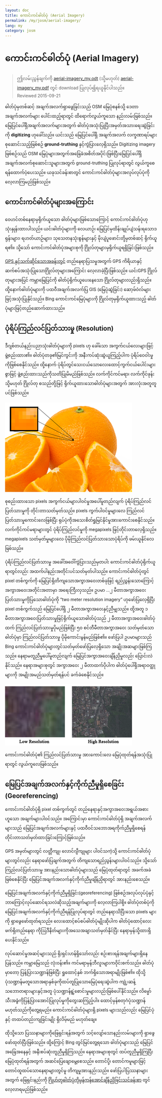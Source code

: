 ```yaml
---
layout: doc
title: ကောင်းကင်ဓါတ်ပုံ (Aerial Imagery)
permalink: /my/josm/aerial-imagery/
lang: my
category: josm
---
```


ကောင်းကင်ဓါတ်ပုံ (Aerial Imagery)
================

> ဤလမ်းညွှန်ချက်ကို [aerial-imagery_my.odt](/files/aerial-imagery_my.odt) (သို့မဟုတ်) [aerial-imagery_my.pdf](/files/aerial-imagery_my.pdf) တွင် download ပြုလုပ်၍ရယူနိုင်ပါသည်။  
> Reviewed 2015-09-21  

ဓါတ်ပုံမှတစ်ဆင့် အချက်အလက်ရှာဖွေခြင်းသည် OSM မြေပုံစနစ်သို့ ဒေတာအချက်အလက်များ ပေါင်းထည့်ရာတွင် ထိရောက်လွယ်ကူသော နည်းလမ်းဖြစ်သည်။ မြေပြင်ပေါ်ရှိအချက်အလက်များအတွက် ဓါတ်ပုံအသုံးပြုပြီးအမှတ်အသားရေးဆွဲခြင်းကို **digitizing** ဟုခေါ်သည်။ ယင်းသည် မြေပြင်ပေါ်ရှိ အချက်အလက် လက္ခဏာရပ်များစုဆောင်းသည့်ဖြစ်စဉ် **ground-truthing** နှင့်ကွဲပြားလေ့ရှိသည်။ Digitizing imagery ဖြစ်စဉ်သည် OSM မြေပုံများအတွက်အခြေခံအစိတ်အပိုင်းဖြစ်ပြီးမြေပြင်ပေါ်ရှိအချက်အလက်စုဆောင်းသူများအတွက် ground-truthing ပြုလုပ်ရာတွင် လွယ်ကူစေရန်ထောက်ပံ့ပေးသည်။ ယခုသင်ခန်းစာတွင် ကောင်းကင်ဓါတ်ပုံများအလုပ်လုပ်ပုံကို လေ့လာကြမည်ဖြစ်သည်။  

ကောင်းကင်ဓါတ်ပုံများအကြောင်း
-------------

ဝေဟင်တစ်နေရာမှရိုက်ယူသော ဓါတ်ပုံများဖြစ်သောကြောင့် ကောင်းကင်ဓါတ်ပုံဟုသုံးနှုန်းထားပါသည်။ ယင်းဓါတ်ပုံများကို လေယာဉ်၊ မြေပြင်မှထိန်းချုပ်ပျံသန်းရသောဒရုန်းများ၊ ရဟတ်ယာဉ်များ၊ သုသေတနသုံးစွန်များနှင့် မိုးပျံပူဖောင်းတို့မှတစ်ဆင့် ရိုက်ယူရ၏။ သို့သော် ကောင်းကင်ဓါတ်ပုံအများစုကို ဂြိုလ်တုများမှရိုက်ယူရရှိခြင်းဖြစ်သည်။  

[GPS နှင့်သက်ဆိုင်သောအခန်းတွင်](/my/mobile-mapping/using-gps) တည်နေရာပြသမှုအတွက် GPS ကိရိယာနှင့် ဆက်စပ်အသုံးပြုသောဂြိုလ်တုများအကြောင်း လေ့လာခဲ့ပြီးဖြစ်သည်။ ယင်းGPS ဂြိုလ်တုများအပြင် ကမ္ဘာမြေပြင်ကို ဓါတ်ပုံရိုက်ယူပေးနေသော ဂြိုလ်တုများလည်းရှိသည်။ ထို့နောက်ဓါတ်ပုံများကို ပထဝီအချက်အလက်ပြ GIS (မြေပုံဆွဲခြင်း) ဆော့ဖ်ဝဲလ်များဖြင့်အသုံးပြုနိုင်သည်။ Bing ကောင်းကင်မြေပုံများကို ဂြိုလ်တုမှရိုက်ယူထားသည့် ဓါတ်ပုံများဖြင့်တည်ဆောက်ထားသည်။  

ပုံရိပ်ကြည်လင်ပြတ်သားမှု (Resolution)
----------

ဒီဂျစ်တယ်နည်းပညာသုံးဓါတ်ပုံများကို pixels ဟု ခေါ်သော အကွက်ငယ်လေးများဖြင့် ဖွဲ့စည်းထား၏။ ဓါတ်ပုံတခု၏မြင်ကွင်းကို အနီးကပ်ဆုံးဆွဲယူကြည့်ပါက ပုံရိပ်ဝေဝါးမှုကိုဖြစ်စေနိုင်သည်။ ထို့နောက် ပုံရိပ်တွင်သေးငယ်သောလေးထောင့်ကွက်ငယ်ပေါင်းများစွာဖြင့် ဖွဲ့စည်းထားသည်ကိုသတိပြုမိမည်ဖြစ်သည်။ လက်ကိုင်ကင်မရာ၊ လက်ကိုင်ဖုန်း သို့မဟုတ် ဂြိုလ်တု စသည်တို့ဖြင့် ရိုက်ယူထားသောဓါတ်ပုံများအတွက် အားလုံးအတူတူပင်ဖြစ်သည်။  

![Image resolution][]

စုစည်းထားသော pixels အကွက်ငယ်များပါ၀င်မှုအပေါ်မူတည်လျက် ပုံရိပ်ကြည်လင်ပြတ်သားမှုကို တိုင်းတာသတ်မှတ်သည်။ pixels ကွက်ပါ၀င်မှုများလေ ကြည်လင်ပြတ်သားမှုကောင်းလေဖြစ်ပြီး ရုပ်ပုံကိုအသေးစိတ်ရှုမြင်နိုင်မှုအားကောင်းစေနိုင်သည်။ လက်ကိုင်ကင်မရာများတွင် ပုံရိပ်ကြည်လင်မှုကို megapixels ဖြင့်တိုင်းတာလေ့ရှိသည်။ megapixels သတ်မှတ်မှုများလေ ပိုမိုကြည်လင်ပြတ်သားသောပုံရိပ်ကို ဖမ်းယူနိုင်လေဖြစ်သည်။  

ပုံရိပ်ကြည်လင်ပြတ်သားမှု အခေါ်အဝေါ်ကွဲပြားသည်မှတပါး ကောင်းကင်ဓါတ်ပုံရိုက်ယူရာတွင်လည်း အထက်ပါနည်းအတိုင်းပင်သတ်မှတ်ပါသည်။ ကောင်းကင်ဓါတ်ပုံတွင် pixel တစ်ကွက်ကို မြေပြင်ရှိတိကျသောအကွာအဝေးတစ်ခုဖြင့် ရည်ညွှန်းသောကြောင့် အကွာအဝေးအတိုင်းအတာမှာ အရေးကြီးလှသည်။ ဥပမာ ...၂ မီတာအကွာအဝေးပြတ်သားမှုကိုပြသောဓါတ်ပုံကို “two meter resolution imagery” ဟုဖော်ပြလေ့ရှိပြီး pixel တစ်ကွက်သည် မြေပြင်ပေါ်ရှိ ၂ မီတာအကွာအဝေးနှင့်ညီမျှသည်။ ထို့အတူ ၁ မီတာအကွာအဝေးပြတ်သားမှုဖြင့်ရိုက်ယူသောဓါတ်ပုံသည် ၂ မီတာအကွာအဝေးဓါတ်ပုံထက် ကြည်လင်ပြတ်သားမှုပိုမည်ဖြစ်ပြီး ၅၀ စင်တီမီတာအကွာအဝေး သတ်မှတ်သောဓါတ်ပုံမှာ ကြည်လင်ပြတ်သားမှု ပိုမိုကောင်းမွန်မည်ဖြစ်၏။ ဖော်ပြပါ ဥပမာများသည် Bing ကောင်းကင်ဓါတ်ပုံများတွင်သတ်မှတ်ဖော်ပြလေ့ရှိသော အချိုးအဆများဖြစ်ကြသည်။ နေရာမတူညီမှုပေါ်မူတည်လျက် မြေပြင်အကွာအဝေးချိန်ညှိမှုလည်း ပြောင်းလဲနိုင်သည်။ နေရာအများစုတွင် အကွာအဝေး ၂ မီတာထက်ပိုပါက ဓါတ်ပုံပေါ်ရှိအရာဝတ္ထုများကို အမျိုးအမည်သတ်မှတ်ရန်ပင် ခက်ခဲစေနိုင်သည်။  

![Comparison of low and high resolution imagery][]

ကောင်းကင်ဓါတ်ပုံ၏ ကြည်လင်ပြတ်သားမှု အားကောင်းလေ မြေပုံထုတ်ရန်အသုံးပြုရာတွင် လွယ်ကူလေဖြစ်သည်။  

မြေပြင်အချက်အလက်နှင့်ကိုက်ညီမှုရှိစေခြင်း (Georeferencing)
---------------

ကောင်းကင်ဓါတ်ပုံရှိ pixel တစ်ကွက်တွင် တည်နေရာနှင့်အကွာအဝေးအရွယ်အစားဟူသော အချက်များပါ၀င်သည်။ အကြောင်းမှာ ကောင်းကင်ဓါတ်ပုံရှိ အချက်အလက်များသည် မြေပြင်အချက်အလက်များနှင့် ပထဝီဝင်သဘောအရကိုက်ညီမှုရှိစေရန် တိုင်းတာသတ်မှတ်ထားခြင်းကြောင့်ဖြစ်သည်။  

GPS အမှတ်များတွင် လတ္တီကျု၊ လောင်ဂျီကျုများ ပါ၀င်သကဲ့သို့ ကောင်းကင်ဓါတ်ပုံများတွင်လည်း နေရာဖော်ပြချက်အတွက် တိကျသောရည်ညွန်းများပါ၀င်သည်။ သို့သော် ကြည်လင်ပြတ်သားမှု အားနည်းသောဓါတ်ပုံများသည် မြေပုံထုတ်ရာတွင် အခက်အခဲဖြစ်စေနိုင်ပြီး မြေပြင်အချက်အလက်နှင့်ကိုက်ညီမှုချိန်ညှိရာတွင် အားနည်းစေသည်။  

မြေပြင်အချက်အလက်နှင့်ကိုက်ညီမှုရှိခြင်း(georeferencing) ဖြစ်စဉ်အလုပ်လုပ်ပုံနှင့် ဘာကြောင့်လုပ်ဆောင်ရသလဲဆိုသည့်အချက်များကို လေ့လာကြပါစို့။ ဓါတ်ပုံတစ်ပုံကို မြေပြင်အချက်အလက်နှင့်ကိုက်ညီရန်ပြုလုပ်ရာတွင် တည်နေရာသိပြီးသော pixels များကို ရှာဖွေဖော်ထုတ်ရသည်။ လေးထောင့်စပ်စပ်ဓါတ်ပုံမျိုးဆိုပါက ဓါတ်ပုံထောင့်လေးဖက်ရှိတည်နေရာ ကိုသြဒီနိတ်များကိုအသေအချာသတ်မှတ်နိုင်ပြီး နေရာမှန်သို့ထားရှိပေးနိုင်သည်။  

လုပ်ဆောင်မှုအဆင့်များသည် ရိုးရှင်းဟန်ရှိသော်လည်း စဉ်းစားရန်အချက်များရှိနေပြန်သည်။ ကမ္ဘာမြေသည် လုံးဝန်း၏။ ကင်မရာမှန်ဘီလူးများကဝိုင်းစက်သည်။ ဓါတ်ပုံမှာတော့ ပြန့်ပြားသဏ္ဍာန်ဖြစ်ပြီး ရှုထောင့်နှစ် ဘက်ရှိသောအရာမျိုးဖြစ်၏။ ထိုသို့ပုံသဏ္ဍာန်မတူသောအရာနှစ်ခုကိုထပ်တူပြုသောမြေပုံရေးဆွဲပါက ကျုံ့၊ဆန့်သဘောတရားများနှင့်အတူ ပုံသဏ္ဍာန်ရွဲ့စောင်းမှုများလည်းဖြစ်ပေါ်နိုင်သည်။ လိမ္မော်သီးအခွံကိုပြန့်ပြားအောင်ပြုလုပ်မှုကိုတွေးဆကြည့်ပါ။ ထောင့်မှန်စတုဂံပုံသဏ္ဍာန်မဟုတ်သည်ကိုတွေ့ရမည်။ ကောင်းကင်ဓါတ်ပုံများရှိ pixels များသည်လည်း မြေပြင်ပုံနှင့် တထပ်တည်းကျခြင်းမျိုး ရှိလိမ့်မည် မဟုတ်ချေ။  

ထိုသို့သော ပြဿနာများကိုဖြေရှင်းရန်အတွက် သင့်လျော်သောနည်းလမ်းများကို ရှာဖွေဖော်ထုတ်ပြီးဖြစ်သည်။ ထို့ကြောင့် Bing တွင်မြင်တွေ့ရသော ဓါတ်ပုံများသည် မြေပြင်အခြေအနေနှင့် အနီးစပ်ဆုံးတူညီမှုရှိကြသည်။ နေရာအများစုတွင် ထပ်တူညီမှုရှိကြပြီး မြေပုံထုတ်ရန်အတွက် အဆင်ပြေချောမွေ့စေသည်။ တောင်ပို့၊ တောင်ကမူများဖြင့် တောင်ထူထပ်သောနေရာများတွင်မူ တိကျမှုအားနည်းသည်။ ဖော်ပြပါပြဿနာများအတွက် ဖြေရှင်းနည်းကို [ဂြိုဟ်တုဓါတ်ပုံကိုမှန်ကန်အောင်ချိန်ညှိခြင်းသင်ခန်းစာ](/en/josm/correcting-imagery-offset) တွင်လေ့လာရမည်ဖြစ်သည်။  

[Image resolution]: /images/josm/orange-resolution.png
[Comparison of low and high resolution imagery]: /images/josm/low-res-high-res.png
